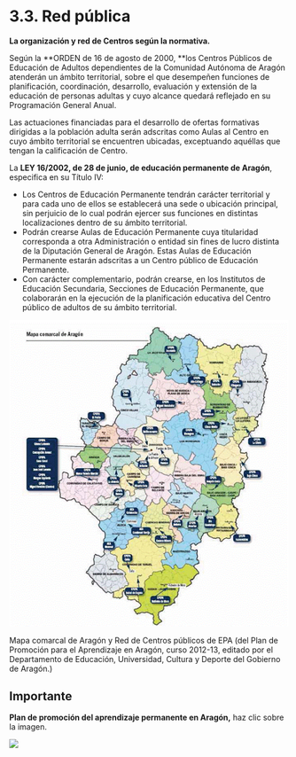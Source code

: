 
# 3.3. Red pública

**La organización y red de Centros según la normativa.**

Según la **ORDEN de 16 de agosto de 2000, **los Centros Públicos de Educación de Adultos dependientes de la Comunidad Autónoma de Aragón atenderán un ámbito territorial, sobre el que desempeñen funciones de planificación, coordinación, desarrollo, evaluación y extensión de la educación de personas adultas y cuyo alcance quedará reflejado en su Programación General Anual.

Las actuaciones financiadas para el desarrollo de ofertas formativas dirigidas a la población adulta serán adscritas como Aulas al Centro en cuyo ámbito territorial se encuentren ubicadas, exceptuando aquéllas que tengan la calificación de Centro.

La **LEY 16/2002, de 28 de junio, de educación permanente de Aragón**, especifica en su Título IV:

- Los Centros de Educación Permanente tendrán carácter territorial y para cada uno de ellos se establecerá una sede o ubicación principal, sin perjuicio de lo cual podrán ejercer sus funciones en distintas localizaciones dentro de su ámbito territorial.
- Podrán crearse Aulas de Educación Permanente cuya titularidad corresponda a otra Administración o entidad sin fines de lucro distinta de la Diputación General de Aragón. Estas Aulas de Educación Permanente estarán adscritas a un Centro público de Educación Permanente.
- Con carácter complementario, podrán crearse, en los Institutos de Educación Secundaria, Secciones de Educación Permanente, que colaborarán en la ejecución de la planificación educativa del Centro público de adultos de su ámbito territorial.

![](img/mapa.gif)
<td valign="top" width="576">Mapa comarcal de Aragón y Red de Centros públicos de EPA (del Plan de Promoción para el Aprendizaje en Aragón, curso 2012-13, editado por el Departamento de Educación, Universidad, Cultura y Deporte del Gobierno de Aragón.)</td>

## Importante

**Plan de promoción del aprendizaje permanente en Aragón,** haz clic sobre la imagen.


![](image004.jpg)

 

 
